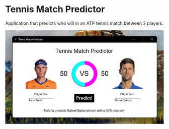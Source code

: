 # Tennis Match Predictor
Application that predicts who will in an ATP tennis match between 2 players.

![Alt text](Screenshot%202022-06-10%20194046.jpg?raw=true "Nadal vs. Djokovic")
